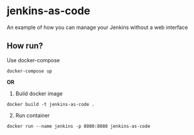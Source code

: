 # jenkins-as-code

An example of how you can manage your Jenkins without a web interface

## How run?
Use docker-compose

`docker-compose up`

**OR**

1. Build docker image

`docker build -t jenkins-as-code .`

2. Run container

`docker run --name jenkins -p 8080:8080 jenkins-as-code`